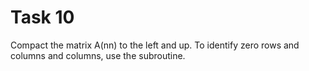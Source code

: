 # Task 10
Compact the matrix A(nn) to the left and up. To identify zero rows and columns and columns, use the subroutine.
